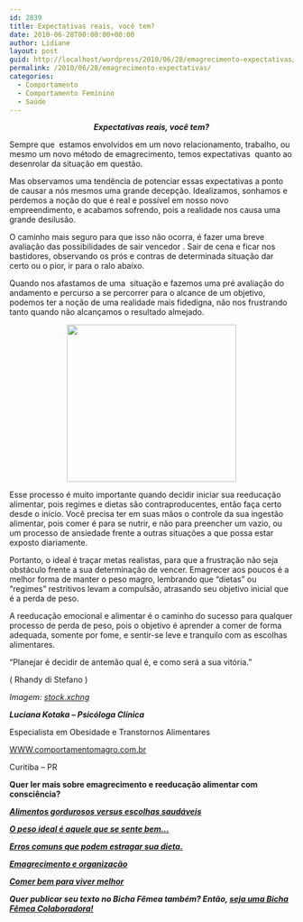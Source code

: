 ```yaml
---
id: 2839
title: Expectativas reais, você tem?
date: 2010-06-28T00:00:00+00:00
author: Lidiane
layout: post
guid: http://localhost/wordpress/2010/06/28/emagrecimento-expectativas/
permalink: /2010/06/28/emagrecimento-expectativas/
categories:
  - Comportamento
  - Comportamento Feminino
  - Saúde
---
```

<p style="text-align: center;">
  <strong><em>Expectativas reais, você tem?</em></strong>
</p>

Sempre que  estamos envolvidos em um novo relacionamento, trabalho, ou mesmo um novo método de emagrecimento, temos expectativas  quanto ao desenrolar da situação em questão.

Mas observamos uma tendência de potenciar essas expectativas a ponto de causar a nós mesmos uma grande decepção. Idealizamos, sonhamos e perdemos a noção do que é real e possível em nosso novo empreendimento, e acabamos sofrendo, pois a realidade nos causa uma grande desilusão.

<!--more-->

O caminho mais seguro para que isso não ocorra, é fazer uma breve avaliação das possibilidades de sair vencedor . Sair de cena e ficar nos bastidores, observando os prós e contras de determinada situação dar certo ou o pior, ir para o ralo abaixo.

Quando nos afastamos de uma  situação e fazemos uma pré avaliação do andamento e percurso a se percorrer para o alcance de um objetivo,  podemos ter a noção de uma realidade mais fidedigna, não nos frustrando tanto quando não alcançamos o resultado almejado.

<p style="text-align: center;">
  <a href="http://www.trololodemulher.com.br/blog/wp-content/uploads/2010/08/expectativa.jpg"><img class="size-medium wp-image-5107 aligncenter" title="expectativa" src="http://www.trololodemulher.com.br/blog/wp-content/uploads/2010/08/expectativa-300x279.jpg" alt="" width="300" height="279" /></a>
</p>

Esse processo é muito importante quando decidir iniciar sua reeducação alimentar, pois regimes e dietas são contraproducentes, então faça certo desde o início. Você precisa ter em suas mãos o controle da sua ingestão alimentar, pois comer é para se nutrir, e não para preencher um vazio, ou um processo de ansiedade frente a outras situações a que possa estar exposto diariamente.

Portanto, o ideal é traçar metas realistas, para que a frustração não seja obstáculo frente a sua determinação de vencer. Emagrecer aos poucos é a melhor forma de manter o peso magro, lembrando que “dietas” ou “regimes” restritivos levam a compulsão, atrasando seu objetivo inicial que é a perda de peso.

A reeducação emocional e alimentar é o caminho do sucesso para qualquer processo de perda de peso, pois o objetivo é aprender a comer de forma adequada, somente por fome, e sentir-se leve e tranquilo com as escolhas alimentares.

“Planejar é decidir de antemão qual é, e como será a sua vitória.”

( Rhandy di Stefano )

_Imagem:_ <a href="http://www.sxc.hu/" target="_blank"><em>stock.xchng</em></a>

**_Luciana Kotaka – Psicóloga Clínica_**

Especialista em Obesidade e Transtornos Alimentares

<a href="http://blog.comportamentomagro.com.br/" target="_blank">WWW.comportamentomagro.com.br</a>

Curitiba – PR

**Quer ler mais sobre emagrecimento e reeducação alimentar com consciência?**

**_[Alimentos gordurosos versus escolhas saudáveis](http://www.trololodemulher.com.br/2010/05/28/escolha-alimentos-saudaveis/)_**

**_[O peso ideal é aquele que se sente bem…](http://www.trololodemulher.com.br/2010/03/01/bicha-femea-colaboradora-%e2%80%93-luciana-kotaka-2/)_**

**_[Erros comuns que podem estragar sua dieta.](http://www.trololodemulher.com.br/2010/02/02/bicha-femea-colaboradora-%e2%80%93-kilza-miranda/)_**

**_[Emagrecimento e organização](http://www.trololodemulher.com.br/2010/01/26/bicha-femea-colaboradora-%e2%80%93-luciana-kotaka/)_**

**_[Comer bem para viver melhor](http://www.trololodemulher.com.br/2010/01/13/bicha-fmea-colaboradora-luciana-kotaka/)_**

**_Quer publicar seu texto no Bicha Fêmea também? Então, [seja uma Bicha Fêmea Colaboradora!](http://www.trololodemulher.com.br/colabore/)_**